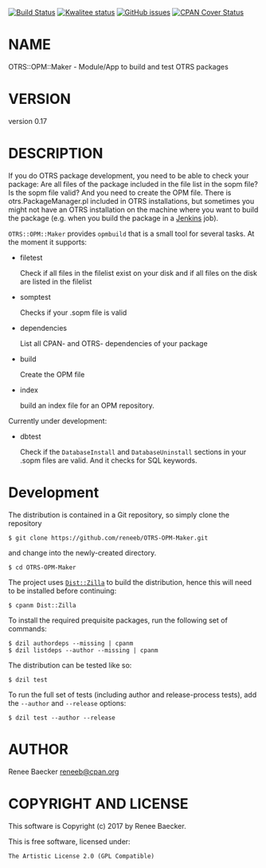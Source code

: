 [![Build Status](https://travis-ci.org/reneeb/OTRS-OPM-Maker.svg?branch=master)](https://travis-ci.org/reneeb/OTRS-OPM-Maker)
[![Kwalitee status](http://cpants.cpanauthors.org/dist/OTRS-OPM-Maker.png)](https://cpants.cpanauthors.org/dist/OTRS-OPM-Maker)
[![GitHub issues](https://img.shields.io/github/issues/reneeb/OTRS-OPM-Maker.svg)](https://github.com/reneeb/OTRS-OPM-Maker/issues)
[![CPAN Cover Status](https://cpancoverbadge.perl-services.de/OTRS-OPM-Maker-0.17)](https://cpancoverbadge.perl-services.de/OTRS-OPM-Maker-0.17)

# NAME

OTRS::OPM::Maker - Module/App to build and test OTRS packages

# VERSION

version 0.17

# DESCRIPTION

If you do OTRS package development, you need to be able to check your package: Are all files of the package included in the file list in the sopm file? Is the sopm file valid? And you need to create the OPM file. There is otrs.PackageManager.pl included in OTRS installations, but sometimes you might not have an OTRS installation on the machine where you want to build the package (e.g. when you build the package in a [Jenkins](http://jenkins-ci.org) job).

`OTRS::OPM::Maker` provides `opmbuild` that is a small tool for several tasks. At the moment it supports:

- filetest

    Check if all files in the filelist exist on your disk and if all files on the disk are listed in the filelist

- somptest

    Checks if your .sopm file is valid

- dependencies

    List all CPAN- and OTRS- dependencies of your package

- build

    Create the OPM file

- index

    build an index file for an OPM repository.

Currently under development:

- dbtest

    Check if the `DatabaseInstall` and `DatabaseUninstall` sections in your .sopm files are valid. And it checks for SQL keywords.



# Development

The distribution is contained in a Git repository, so simply clone the
repository

```
$ git clone https://github.com/reneeb/OTRS-OPM-Maker.git
```

and change into the newly-created directory.

```
$ cd OTRS-OPM-Maker
```

The project uses [`Dist::Zilla`](https://metacpan.org/pod/Dist::Zilla) to
build the distribution, hence this will need to be installed before
continuing:

```
$ cpanm Dist::Zilla
```

To install the required prequisite packages, run the following set of
commands:

```
$ dzil authordeps --missing | cpanm
$ dzil listdeps --author --missing | cpanm
```

The distribution can be tested like so:

```
$ dzil test
```

To run the full set of tests (including author and release-process tests),
add the `--author` and `--release` options:

```
$ dzil test --author --release
```

# AUTHOR

Renee Baecker <reneeb@cpan.org>

# COPYRIGHT AND LICENSE

This software is Copyright (c) 2017 by Renee Baecker.

This is free software, licensed under:

    The Artistic License 2.0 (GPL Compatible)
